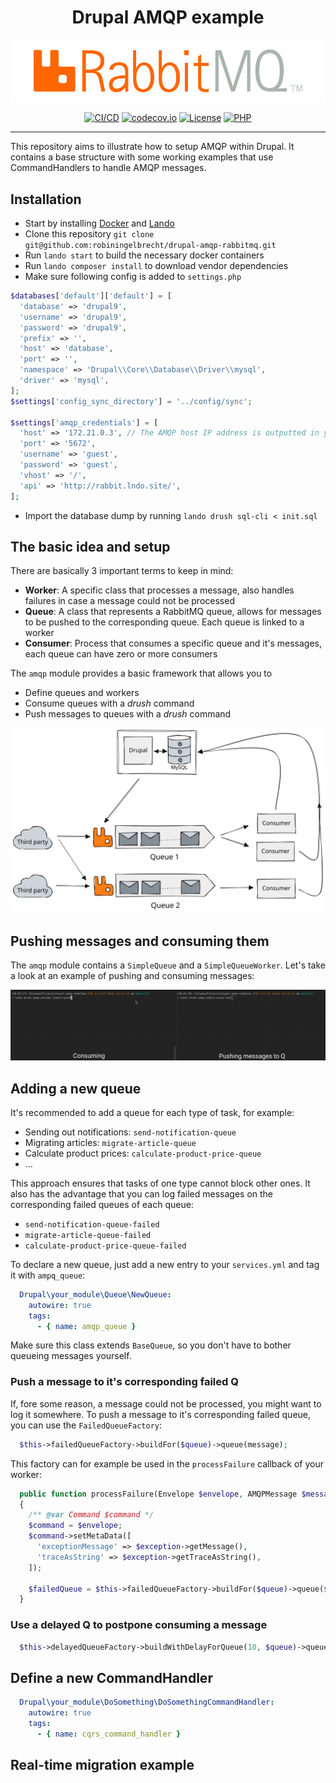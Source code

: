 <h1 align="center">Drupal AMQP example</h1>

<p align="center">
	<img src="https://github.com/robiningelbrecht/drupal-amqp-rabbitmq/raw/master/readme/rabbitmq.png" alt="RabbitMQ">
</p>

<p align="center">
<a href="https://github.com/robiningelbrecht/drupal-amqp-rabbitmq/actions/workflows/ci.yml"><img src="https://github.com/robiningelbrecht/drupal-amqp-rabbitmq/actions/workflows/ci.yml/badge.svg" alt="CI/CD"></a>
<a href="https://codecov.io/gh/robiningelbrecht/drupal-amqp-rabbitmq"><img src="https://codecov.io/gh/robiningelbrecht/drupal-amqp-rabbitmq/branch/master/graph/badge.svg?token=QUZxuZ49V4" alt="codecov.io"></a>
<a href="https://github.com/robiningelbrecht/drupal-amqp-rabbitmq/blob/master/LICENSE"><img src="https://img.shields.io/github/license/robiningelbrecht/continuous-integration-example?color=428f7e&logo=open%20source%20initiative&logoColor=white" alt="License"></a>
<a href="https://php.net/"><img src="https://img.shields.io/packagist/php-v/robiningelbrecht/drupal-amqp-rabbitmq/dev-master?color=777bb3&logo=php&logoColor=white" alt="PHP"></a>
</p>

------

This repository aims to illustrate how to setup AMQP within Drupal. It contains a base structure with some working examples that use CommandHandlers to handle AMQP messages.

## Installation

* Start by installing [Docker](https://docs.docker.com/get-docker/) and [Lando](https://docs.lando.dev/getting-started/)
* Clone this repository `git clone git@github.com:robiningelbrecht/drupal-amqp-rabbitmq.git`
* Run `lando start` to build the necessary docker containers
* Run `lando composer install` to download vendor dependencies
* Make sure following config is added to `settings.php`

```php
$databases['default']['default'] = [
  'database' => 'drupal9',
  'username' => 'drupal9',
  'password' => 'drupal9',
  'prefix' => '',
  'host' => 'database',
  'port' => '',
  'namespace' => 'Drupal\\Core\\Database\\Driver\\mysql',
  'driver' => 'mysql',
];
$settings['config_sync_directory'] = '../config/sync';

$settings['amqp_credentials'] = [
  'host' => '172.21.0.3', // The AMQP host IP address is outputted in your CLI while running `lando start`
  'port' => '5672',
  'username' => 'guest',
  'password' => 'guest',
  'vhost' => '/',
  'api' => 'http://rabbit.lndo.site/',
];
```

* Import the database dump by running `lando drush sql-cli < init.sql`

## The basic idea and setup

There are basically 3 important terms to keep in mind:

* **Worker**: A specific class that processes a message, also handles failures in case a message could not be processed
* **Queue**: A class that represents a RabbitMQ queue, allows for messages to be pushed to the corresponding queue. Each queue is linked to a worker
* **Consumer**: Process that consumes a specific queue and it's messages, each queue can have zero or more consumers

The `amqp` module provides a basic framework that allows you to 

* Define queues and workers
* Consume queues with a *drush* command
* Push messages to queues with a *drush* command

<img src="https://github.com/robiningelbrecht/drupal-amqp-rabbitmq/raw/master/readme/rmq-drupal.svg" alt="RabbitMQ">

## Pushing messages and consuming them

The `amqp` module contains a `SimpleQueue` and a `SimpleQueueWorker`. Let's take a look
at an example of pushing and consuming messages:

<img src="https://github.com/robiningelbrecht/drupal-amqp-rabbitmq/raw/master/readme/consume-push-example.gif" alt="Consume - Push example">

## Adding a new queue

It's recommended to add a queue for each type of task, for example:

* Sending out notifications: `send-notification-queue`
* Migrating articles: `migrate-article-queue`
* Calculate product prices: `calculate-product-price-queue`
* ...

This approach ensures that tasks of one type cannot block other ones. It also has the advantage 
that you can log failed messages on the corresponding failed queues of each queue:

* `send-notification-queue-failed`
* `migrate-article-queue-failed`
* `calculate-product-price-queue-failed`


To declare a new queue, just add a new entry to your `services.yml` and tag it with `ampq_queue`:

```yaml
  Drupal\your_module\Queue\NewQueue:
    autowire: true
    tags:
      - { name: amqp_queue }
```

Make sure this class extends `BaseQueue`, so you don't have to bother queueing messages yourself.

### Push a message to it's corresponding failed Q

If, fore some reason, a message could not be processed, you might want to log it somewhere.
To push a message to it's corresponding failed queue, you can use the `FailedQueueFactory`:

```php
  $this->failedQueueFactory->buildFor($queue)->queue(message);
```

This factory can for example be used in the `processFailure` callback of your worker:

```php
  public function processFailure(Envelope $envelope, AMQPMessage $message, \Throwable $exception, Queue $queue): void
  {
    /** @var Command $command */
    $command = $envelope;
    $command->setMetaData([
      'exceptionMessage' => $exception->getMessage(),
      'traceAsString' => $exception->getTraceAsString(),
    ]);

    $failedQueue = $this->failedQueueFactory->buildFor($queue)->queue($command);
  }
```

### Use a delayed Q to postpone consuming a message

```php
  $this->delayedQueueFactory->buildWithDelayForQueue(10, $queue)->queue($message);
```

## Define a new CommandHandler


```yaml
  Drupal\your_module\DoSomething\DoSomethingCommandHandler:
    autowire: true
    tags:
      - { name: cqrs_command_handler }
```

## Real-time migration example
